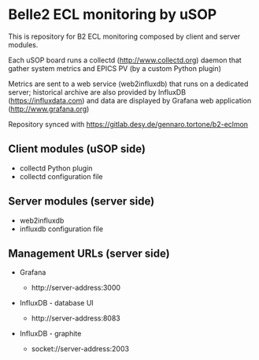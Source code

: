 
Belle2 ECL monitoring by uSOP 
=============================

This is repository for B2 ECL monitoring composed by client and server modules.

Each uSOP board runs a collectd (http://www.collectd.org) daemon that gather
system metrics and EPICS PV (by a custom Python plugin)

Metrics are sent to a web service (web2influxdb) that runs on a dedicated server;
historical archive are also provided by InfluxDB (https://influxdata.com) and
data are displayed by Grafana web application (http://www.grafana.org)

Repository synced with https://gitlab.desy.de/gennaro.tortone/b2-eclmon

Client modules (uSOP side)
--------------------------
- collectd Python plugin
- collectd configuration file

Server modules (server side)
----------------------------
- web2influxdb
- influxdb configuration file

Management URLs (server side)
-----------------------------
- Grafana
   - http://server-address:3000

- InfluxDB - database UI
   - http://server-address:8083

- InfluxDB - graphite
   - socket://server-address:2003
